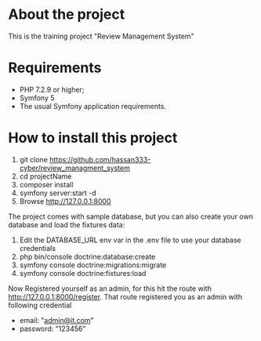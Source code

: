 # About the project
This is the training project "Review Management System"
# Requirements

* PHP 7.2.9 or higher;
* Symfony 5
* The usual Symfony application requirements.

# How to install this project
1. git clone https://github.com/hassan333-cyber/review_managment_system
2. cd projectName
3. composer install
4. symfony server:start -d
5. Browse http://127.0.0.1:8000

The project comes with sample database, but you can also create your own database and load the fixtures data:
1. Edit the DATABASE_URL env var in the .env file to use your database credentials
2. php bin/console doctrine:database:create
3. symfony console doctrine:migrations:migrate
4. symfony console doctrine:fixtures:load

 Now Registered yourself as an admin, for this hit the route with http://127.0.0.1:8000/register.
 That route registered you as an admin with following credential 
* email: "admin@it.com"
* password: "123456"


